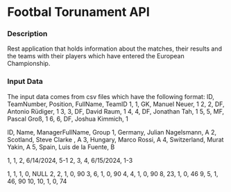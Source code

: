 # Footbal Torunament API

### Description
Rest application that holds information about the matches, their results and the teams with their players which have entered the European Championship.

### Input Data
The input data comes from csv files which have the following format: 
ID, TeamNumber, Position, FullName, TeamID
1, 1, GK, Manuel Neuer, 1
2, 2, DF, Antonio Rüdiger, 1
3, 3, DF, David Raum, 1
4, 4, DF, Jonathan Tah, 1
5, 5, MF, Pascal Groß, 1
6, 6, DF, Joshua Kimmich, 1

ID, Name, ManagerFullName, Group
1, Germany, Julian Nagelsmann, A
2, Scotland, Steve Clarke , A
3, Hungary, Marco Rossi, A
4, Switzerland, Murat Yakin, A
5, Spain, Luis de la Fuente, B

1, 1, 2, 6/14/2024, 5-1
2, 3, 4, 6/15/2024, 1-3

1, 1, 1, 0, NULL
2, 2, 1, 0, 90
3, 6, 1, 0, 90
4, 4, 1, 0, 90
8, 23, 1, 0, 46
9, 5, 1, 46, 90
10, 10, 1, 0, 74


